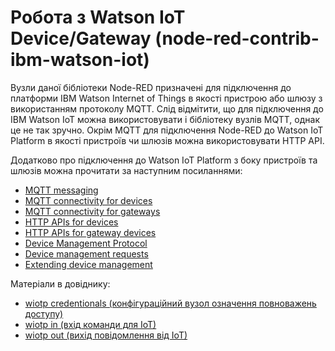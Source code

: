 # Робота з Watson IoT Device/Gateway (node-red-contrib-ibm-watson-iot)

Вузли даної бібліотеки Node-RED призначені для підключення до платформи IBM Watson Internet of Things в якості пристрою або шлюзу з використанням протоколу MQTT. Слід відмітити, що для підключення до IBM Watson IoT можна використовувати і бібліотеку вузлів MQTT, однак це не так зручно. Окрім MQTT для підключення Node-RED до Watson IoT Platform в якості пристроїв чи шлюзів можна використовувати HTTP API. 

Додатково про підключення до Watson IoT Platform з боку пристроїв та шлюзів можна прочитати за наступним посиланнями:

- [MQTT messaging](https://console.bluemix.net/docs/services/IoT/reference/mqtt/index.html#ref-mqtt)
- [MQTT connectivity for devices](https://console.bluemix.net/docs/services/IoT/devices/mqtt.html#mqtt)
- [MQTT connectivity for gateways](https://console.bluemix.net/docs/services/IoT/gateways/mqtt.html#mqtt)
- [HTTP APIs for devices](https://console.bluemix.net/docs/services/IoT/devices/api.html#api)
- [HTTP APIs for gateway devices](https://console.bluemix.net/docs/services/IoT/gateways/gw_api.html#api_link)
- [Device Management Protocol](https://console.bluemix.net/docs/services/IoT/devices/device_mgmt/index.html#index)
- [Device management requests](https://console.bluemix.net/docs/services/IoT/devices/device_mgmt/requests.html#requests)
- [Extending device management](https://console.bluemix.net/docs/services/IoT/devices/device_mgmt/custom_actions.html#custom_actions)

Матеріали в довіднику:

- [wiotp credentionals (конфігураційний вузол означення повноважень доступу)](wiotp_credentionals.md)
- [wiotp in (вхід команди для IoT)](wiotp_in.md)
- [wiotp out (вихід повідомлення від IoT)](wiotp_out.md)